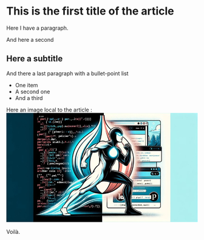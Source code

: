 # This is the first title of the article

Here I have a paragraph. 

And here a second

## Here a subtitle

And there a last paragraph with a bullet-point list

  * One item
  * A second one
  * And a third

Here an image local to the article :
<img src="featured.jpg" />

Voilà.
